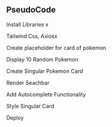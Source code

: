 ## PseudoCode

Install Libraries x

Tailwind Css, Axiosx

Create placeholder for card of pokemon

Display 10 Random Pokemon

Create Singular Pokemon Card

Render Seachbar

Add Autocomplete Functionality

Style Singular Card

Deploy
